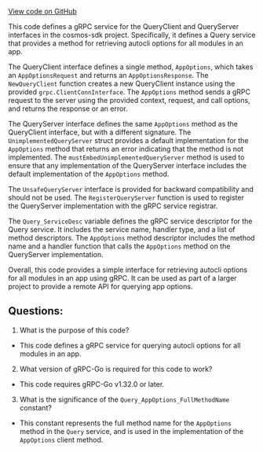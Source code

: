 [View code on GitHub](https://github.com/cosmos/cosmos-sdk.git/api/cosmos/autocli/v1/query_grpc.pb.go)

This code defines a gRPC service for the QueryClient and QueryServer interfaces in the cosmos-sdk project. Specifically, it defines a Query service that provides a method for retrieving autocli options for all modules in an app. 

The QueryClient interface defines a single method, `AppOptions`, which takes an `AppOptionsRequest` and returns an `AppOptionsResponse`. The `NewQueryClient` function creates a new QueryClient instance using the provided `grpc.ClientConnInterface`. The `AppOptions` method sends a gRPC request to the server using the provided context, request, and call options, and returns the response or an error.

The QueryServer interface defines the same `AppOptions` method as the QueryClient interface, but with a different signature. The `UnimplementedQueryServer` struct provides a default implementation for the `AppOptions` method that returns an error indicating that the method is not implemented. The `mustEmbedUnimplementedQueryServer` method is used to ensure that any implementation of the QueryServer interface includes the default implementation of the `AppOptions` method.

The `UnsafeQueryServer` interface is provided for backward compatibility and should not be used. The `RegisterQueryServer` function is used to register the QueryServer implementation with the gRPC service registrar.

The `Query_ServiceDesc` variable defines the gRPC service descriptor for the Query service. It includes the service name, handler type, and a list of method descriptors. The `AppOptions` method descriptor includes the method name and a handler function that calls the `AppOptions` method on the QueryServer implementation.

Overall, this code provides a simple interface for retrieving autocli options for all modules in an app using gRPC. It can be used as part of a larger project to provide a remote API for querying app options.
## Questions: 
 1. What is the purpose of this code?
- This code defines a gRPC service for querying autocli options for all modules in an app.

2. What version of gRPC-Go is required for this code to work?
- This code requires gRPC-Go v1.32.0 or later.

3. What is the significance of the `Query_AppOptions_FullMethodName` constant?
- This constant represents the full method name for the `AppOptions` method in the `Query` service, and is used in the implementation of the `AppOptions` client method.